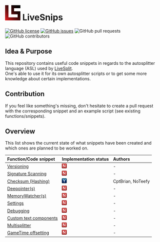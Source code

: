 # <img src="./src/img/LiveSnips.svg" width="50px" height="50px"> LiveSnips
[![GitHub license](https://img.shields.io/github/license/NoTeefy/LiveSnips?color=blue&style=flat-square)](https://github.com/NoTeefy/LiveSnips/blob/master/LICENSE) [![GitHub issues](https://img.shields.io/github/issues/NoTeefy/LiveSnips?style=flat-square)](https://github.com/NoTeefy/LiveSnips/issues) ![GitHub pull requests](https://img.shields.io/github/issues-pr/NoTeefy/LiveSnips?style=flat-square) ![GitHub contributors](https://img.shields.io/github/contributors/NoTeefy/LiveSnips?color=blue&style=flat-square)

## Idea & Purpose
This repository contains useful code snippets in regards to the autosplitter language (ASL) used by <a href="https://github.com/LiveSplit/LiveSplit">LiveSplit</a>.<br>
One's able to use it for its own autosplitter scripts or to get some more knowledge about certain implementations.

## Contribution
If you feel like something's missing, don't hesitate to create a pull request with the corresponding snippet and an example script (see existing functions/snippets).

## Overview
This list shows the current state of what snippets have been created and which ones are planned to be worked on.

| Function/Code snippet                                                | Implementation status                                                                          | Authors                   |
| :------------------------------------------------------------------- | :--------------------------------------------------------------------------------------------- | :------------------------ |
| <a href="#">Versioning</a>                                           | ![](https://github.com/NoTeefy/LiveSnips/raw/master/src/img/icons/n.png "Not implemented yet") | -                         |
| <a href="#">Signature Scanning</a>                                   | ![](https://github.com/NoTeefy/LiveSnips/raw/master/src/img/icons/n.png "Not implemented yet") | -                         |
| <a href="src/snippets/checksum(hashing)/">Checksum (Hashing)</a>     | ![](https://github.com/NoTeefy/LiveSnips/raw/master/src/img/icons/y.png "Not implemented yet") | CptBrian, NoTeefy         |
| <a href="#">Deepointer(s)</a>                                        | ![](https://github.com/NoTeefy/LiveSnips/raw/master/src/img/icons/n.png "Not implemented yet") | -                         |
| <a href="#">MemoryWatcher(s)</a>                                     | ![](https://github.com/NoTeefy/LiveSnips/raw/master/src/img/icons/n.png "Not implemented yet") | -                         |
| <a href="#">Settings</a>                                             | ![](https://github.com/NoTeefy/LiveSnips/raw/master/src/img/icons/n.png "Not implemented yet") | -                         |
| <a href="#">Debugging</a>                                            | ![](https://github.com/NoTeefy/LiveSnips/raw/master/src/img/icons/n.png "Not implemented yet") | -                         |
| <a href="#">Custom text components</a>                               | ![](https://github.com/NoTeefy/LiveSnips/raw/master/src/img/icons/n.png "Not implemented yet") | -                         |
| <a href="#">Multisplitter</a>                                        | ![](https://github.com/NoTeefy/LiveSnips/raw/master/src/img/icons/n.png "Not implemented yet") | -                         |
| <a href="#">GameTime offsetting</a>                                  | ![](https://github.com/NoTeefy/LiveSnips/raw/master/src/img/icons/n.png "Not implemented yet") | -                         |